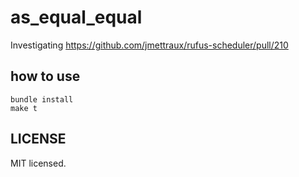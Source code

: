 
# as_equal_equal

Investigating https://github.com/jmettraux/rufus-scheduler/pull/210


## how to use

```
bundle install
make t
```


## LICENSE

MIT licensed.


